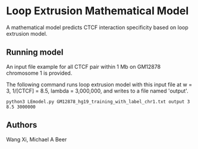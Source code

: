 # Loop Extrusion Mathematical Model
A mathematical model predicts CTCF interaction specificity based on loop extrusion model.

## Running model
An input file example for all CTCF pair within 1 Mb on GM12878 chromosome 1 is provided.

The following command runs loop extrusion model with this input file at w = 3, 1/[CTCF] = 8.5, lambda = 3,000,000, and writes to a file named 'output'.

    python3 LEmodel.py GM12878_hg19_training_with_label_chr1.txt output 3 8.5 3000000

## Authors
Wang Xi, Michael A Beer
